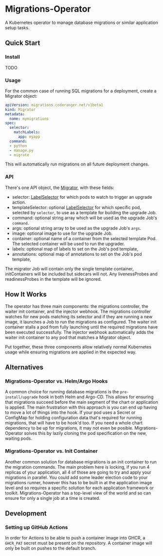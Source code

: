 # Migrations-Operator

A Kubernetes operator to manage database migrations or similar application setup tasks.

## Quick Start

### Install

TODO

### Usage

For the common case of running SQL migrations for a deployment, create a Migrator object:

```yaml
apiVersion: migrations.coderanger.net/v1beta1
kind: Migrator
metadata:
  name: mymigrations
spec:
  selector:
    matchLabels:
      app: myapp
  command:
  - python
  - manage.py
  - migrate
```

This will automatically run migrations on all future deployment changes.

### API

There's one API object, the [Migrator](https://github.com/coderanger/migrations-operator/blob/main/api/v1beta1/migrator_types.go),
with these fields:

- selector: [LabelSelector](https://v1-18.docs.kubernetes.io/docs/reference/generated/kubernetes-api/v1.18/#labelselector-v1-meta)
  for which pods to watch to trigger an upgrade action.
- templateSelector: optional
  [LabelSelector](https://v1-18.docs.kubernetes.io/docs/reference/generated/kubernetes-api/v1.18/#labelselector-v1-meta) for which
  specific pod, selected by `selector`, to use as a template for building the upgrade Job.
- command: optional string array which will be used as the upgrade Job's `command`.
- args: optional string array to be used as the upgrade Job's `args`.
- image: optional image to use for the upgrade Job.
- container: optional name of a container from the selected template Pod. The selected container will be used to run the upgrader.
- labels: optional map of labels to set on the Job's pod template, 
- annotations: optional map of annotations to set on the Job's pod template,

The migrator Job will contain only the single template container, initContainers will be included but sidecars will not. Any livenessProbes and readinessProbes in the template will be ignored.

## How It Works

The operator has three main components: the migrations controller, the waiter init container, and the injector webhook. The migrations controller watches for new pods matching its selector and if they are running a new image, it launches a Job to run the migrations as configured. The waiter init container stalls a pod from fully launching until the required migrations have been executed successfully. The injector webhook automatically adds the waiter init container to any pod that matches a Migrator object.

Put together, these three components allow relatively normal Kubernetes usage while ensuring migrations are applied in the expected way.

## Alternatives

### Migrations-Operator vs. Helm/Argo Hooks

A common choice for running database migrations is the `pre-install/upgrade` hook in both Helm and Argo-CD. This allows for ensuring that migrations succeed before the main segment of the chart or application is applied. The main frustration with this approach is you can end up having to move a lot of things into the hook. If your pod uses a Secret or ConfigMap for holding configuration data that's required for running migrations, that will have to be hook'd too. If you need a whole chart dependency to be up for migrations, it may not even be posible. Migrations-Operator solves this by lazily cloning the pod specification on the new, waiting pods.

### Migrations-Operator vs. Init Container

Another common solution for database migrations is an init container to run the migration commands. The main problem here is locking, if you run 4 replicas of your application, all 4 of those are going to try and apply your migrations in parallel. You could add some leader election code to your migrations runner, however this has to be built in at the application image level and so requires a specific solution for each application framework or toolkit. Migrations-Operator has a top-level view of the world and so can ensure for only a single job at a time is created.

## Development

### Setting up GitHub Actions

In order for Actions to be able to push a container image into GHCR, a `GHCR_PAT` secret must be present on the repository. A container image will only be built on pushes to the default branch.
